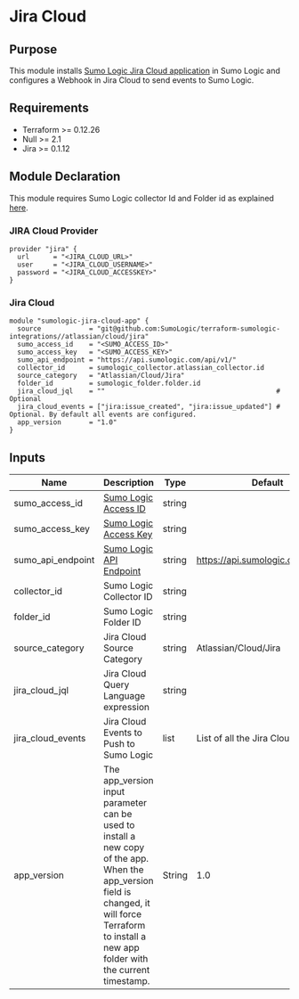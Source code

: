 # Jira Cloud

## Purpose

This module installs [Sumo Logic Jira Cloud application](https://help.sumologic.com/07Sumo-Logic-Apps/08App_Development/Jira_Cloud) in Sumo Logic and configures a Webhook in Jira Cloud to send events to Sumo Logic.

## Requirements

* Terraform >= 0.12.26
* Null >= 2.1
* Jira >= 0.1.12

## Module Declaration

This module requires Sumo Logic collector Id and Folder id as explained [here](https://github.com/SumoLogic/terraform-sumologic-integrations#prerequisites-for-using-modules).

### JIRA Cloud Provider

```shell
provider "jira" {
  url      = "<JIRA_CLOUD_URL>"
  user     = "<JIRA_CLOUD_USERNAME>"
  password = "<JIRA_CLOUD_ACCESSKEY>"
}
```
### Jira Cloud

```shell
module "sumologic-jira-cloud-app" {
  source            = "git@github.com:SumoLogic/terraform-sumologic-integrations//atlassian/cloud/jira"
  sumo_access_id    = "<SUMO_ACCESS_ID>"
  sumo_access_key   = "<SUMO_ACCESS_KEY>"
  sumo_api_endpoint = "https://api.sumologic.com/api/v1/"
  collector_id      = sumologic_collector.atlassian_collector.id
  source_category   = "Atlassian/Cloud/Jira"
  folder_id         = sumologic_folder.folder.id
  jira_cloud_jql    = ""                                           # Optional
  jira_cloud_events = ["jira:issue_created", "jira:issue_updated"] # Optional. By default all events are configured.
  app_version       = "1.0"
}
```

## Inputs

| Name | Description | Type | Default | Required |
|------|-------------|------|---------|:-----:|
|sumo_access_id|[Sumo Logic Access ID](https://help.sumologic.com/Manage/Security/Access-Keys)|string||yes
|sumo_access_key|[Sumo Logic Access Key](https://help.sumologic.com/Manage/Security/Access-Keys)|string||yes
|sumo_api_endpoint|[Sumo Logic API Endpoint](https://help.sumologic.com/APIs/General-API-Information/Sumo-Logic-Endpoints-and-Firewall-Security)|string|https://api.sumologic.com/api/v1/|yes
|collector_id|Sumo Logic Collector ID|string||yes
|folder_id|Sumo Logic Folder ID|string||yes
|source_category|Jira Cloud Source Category|string|Atlassian/Cloud/Jira|yes
|jira_cloud_jql|Jira Cloud Query Language expression|string||no
|jira_cloud_events|Jira Cloud Events to Push to Sumo Logic|list|List of all the Jira Cloud Events|yes
|app_version|The app_version input parameter can be used to install a new copy of the app. When the app_version field is changed, it will force Terraform to install a new app folder with the current timestamp.|String|1.0|no